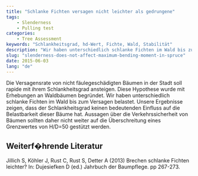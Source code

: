 ```yaml
---
title: "Schlanke Fichten versagen nicht leichter als gedrungene"
tags: 
    - Slenderness
    - Pulling test
categories: 
    - Tree Assessment
keywords: "Schlankheitsgrad, hd-Wert, Fichte, Wald, Stabilität"
description: "Wir haben unterschiedlich schlanke Fichten im Wald bis zum Versagen belastet. Unsere Ergebnisse zeigen, dass der Schlankheitsgrad keinen bedeutenden Einfluss auf die Belastbarkeit dieser Bäume hat."
slug: "slenderness-does-not-affect-maximum-bending-moment-in-spruce"
date: 2015-06-03
lang: "de"
---
```


Die Versagensrate von nicht fäulegeschädigten Bäumen in der Stadt soll rapide mit ihrem Schlankheitsgrad ansteigen. Diese Hypothese wurde mit Erhebungen an Waldbäumen begründet. Wir haben unterschiedlich schlanke Fichten im Wald bis zum Versagen belastet. Unsere Ergebnisse zeigen, dass der Schlankheitsgrad keinen bedeutenden Einfluss auf die Belastbarkeit dieser Bäume hat. Aussagen über die Verkehrssicherheit von Bäumen sollten daher nicht weiter auf die Überschreitung eines Grenzwertes von H/D=50 gestützt werden.

## Weiterf�hrende Literatur

Jillich S, Köhler J, Rust C, Rust S, Detter A (2013) Brechen schlanke Fichten leichter? In: Dujesiefken D (ed.) Jahrbuch der Baumpflege. pp 267-273.

